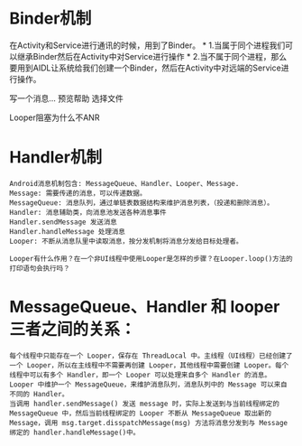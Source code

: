 # Binder机制
在Activity和Service进行通讯的时候，用到了Binder。
    * 1.当属于同个进程我们可以继承Binder然后在Activity中对Service进行操作
    * 2.当不属于同个进程，那么要用到AIDL让系统给我们创建一个Binder，然后在Activity中对远端的Service进行操作。

写一个消息...
预览帮助
选择文件

Looper阻塞为什么不ANR


# Handler机制
    Android消息机制包含: MessageQueue、Handler、Looper、Message.
    Message: 需要传递的消息，可以传递数据。
    MessageQueue: 消息队列，通过单链表数据结构来维护消息列表，（投递和删除消息）。
    Handler: 消息辅助类，向消息池发送各种消息事件
    Handler.sendMessage 发送消息
    Handler.handleMessage 处理消息
    Looper: 不断从消息队里中读取消息，按分发机制将消息分发给目标处理者。

    Looper有什么作用？在一个非UI线程中使用Looper是怎样的步骤？在Looper.loop()方法的打印语句会执行吗？

# MessageQueue、Handler 和 looper 三者之间的关系：
    每个线程中只能存在一个 Looper，保存在 ThreadLocal 中。主线程（UI线程）已经创建了一个 Looper，所以在主线程中不需要再创建 Looper，其他线程中需要创建 Looper。每个线程中可以有多个 Handler，即一个 Looper 可以处理来自多个 Handler 的消息。 Looper 中维护一个 MessageQueue，来维护消息队列，消息队列中的 Message 可以来自不同的 Handler。
    当调用 handler.sendMessage() 发送 message 时，实际上发送到与当前线程绑定的 MessageQueue 中，然后当前线程绑定的 Looper 不断从 MessageQueue 取出新的 Message，调用 msg.target.disspatchMessage(msg) 方法将消息分发到与 Message 绑定的 handler.handleMessage()中。
